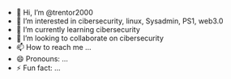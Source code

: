 - 👋 Hi, I’m @trentor2000
- 👀 I’m interested in cibersecurity, linux, Sysadmin, PS1, web3.0
- 🌱 I’m currently learning cibersecurity
- 💞️ I’m looking to collaborate on cibersecurity
- 📫 How to reach me ... 
- 😄 Pronouns: ...
- ⚡ Fun fact: ...

<!---
trentor2000/trentor2000 is a ✨ special ✨ repository because its `README.md` (this file) appears on your GitHub profile.
You can click the Preview link to take a look at your changes.
--->
